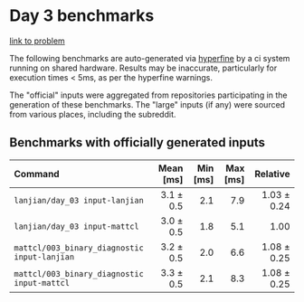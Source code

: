 # Day 3 benchmarks

[link to problem](http://adventofcode.com/2021/day/3)

The following benchmarks are auto-generated via [hyperfine](https://github.com/sharkdp/hyperfine) by a ci system running on shared hardware. Results may be inaccurate, particularly for execution times < 5ms, as per the hyperfine warnings.

The "official" inputs were aggregated from repositories participating in the generation of these benchmarks. The "large" inputs (if any) were sourced from various places, including the subreddit.

## Benchmarks with officially generated inputs
| Command | Mean [ms] | Min [ms] | Max [ms] | Relative |
|:---|---:|---:|---:|---:|
| `lanjian/day_03 input-lanjian` | 3.1 ± 0.5 | 2.1 | 7.9 | 1.03 ± 0.24 |
| `lanjian/day_03 input-mattcl` | 3.0 ± 0.5 | 1.8 | 5.1 | 1.00 |
| `mattcl/003_binary_diagnostic input-lanjian` | 3.2 ± 0.5 | 2.0 | 6.6 | 1.08 ± 0.25 |
| `mattcl/003_binary_diagnostic input-mattcl` | 3.3 ± 0.5 | 2.1 | 8.3 | 1.08 ± 0.25 |
